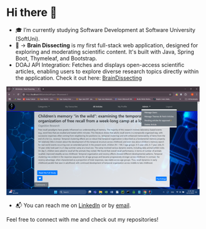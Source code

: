 # Hi there 👋

- 🎓 I’m currently studying Software Development at Software University (SoftUni).
- 🔧 -> **Brain Dissecting**  is my first full-stack web application, designed for exploring and moderating scientific content. It's built with Java, Spring Boot, Thymeleaf, and Bootstrap.
- DOAJ API Integration: Fetches and displays open-access scientific articles, enabling users to explore diverse research topics directly within the application. Check it out here:  [BrainDissecting](https://github.com/AntoanYosifov/BrainDissecting-SSR-version)


![Brain Dissecting](home-admin.png)

- 📬 You can reach me on [LinkedIn](https://www.linkedin.com/in/antoan-yosifov-b1b52026b/) or by [email](mailto:tapaktapxaomi@gmail.com).

Feel free to connect with me and check out my repositories!
